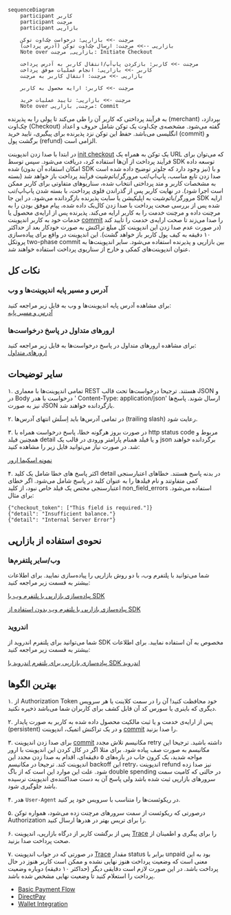 ```mermaid
sequenceDiagram
    participant کاربر
    participant مرچنت
    participant بازارپی

    مرچنت ->> بازارپی: درخواست چک‌اوت توکن
    بازارپی -->> مرچنت: ارسال چک‌اوت توکن (آدرس پرداخت)
    Note over بازارپی, مرچنت: Initiate Checkout

    مرچنت ->> کاربر: بازکردن پاپ‌آپ/انتقال کاربر به آدرس پرداخت
    کاربر ->> بازارپی: انجام عملیات موفق پرداخت
    بازارپی ->> مرچنت: انتقال کاربر به مرچنت

    مرچنت ->> کاربر: ارایه محصول به کاربر

    مرچنت ->> بازارپی: تایید عملیات خرید
    Note over مرچنت, بازارپی: Commit
```

به فرآیند پرداختی که کاربر آن را طی می‌کند تا پولی را به پذیرنده (merchant) بپردازد، چک‌اوت (Checkout) گفته می‌شود.
مشخصه‌ی چک‌اوت یک توکن شامل حروف و اعداد انگلیسی می‌باشد. حفظ این توکن نزد پذیرنده برای پیگیری، تایید خرید (commit) و برگشت
پول (refund) الزامی است.

در ابتدا با صدا زدن اندپوینت [init checkout](./payment.md#ایجاد-چکاوت-توکن) یک توکن به همراه یک URL که می‌توان برای
فرآیند پرداخت از آن‌ها استفاده کرد، دریافت می‌شود. سپس
توسط SDK توسعه داده شده (امکان استفاده آن بدون SDK نیز وجود دارد که جلوتر توضیح داده شده است) و با صدا زدن تابع مناسب،
پاپ‌اپ/تب مرورگر/باتم‌شیت فرآیند پرداخت باز خواهد شد (بسته به مشخصات کاربر و متد
پرداختی انتخاب شده، سناریوهای متفاوتی برای کاربر ممکن است اجرا شود). در نهایت کاربر پس از گذراندن فلوی پرداخت، با بسته
شدن پاپ‌اپ/تب مرورگر/باتم‌شیت به اپلیکیشن یا سایت پذیرنده بازگردانده می‌شود. در این جا SDK ارایه شده پس از بررسی صحت
پرداخت با صدا زدن
کال‌بک داده شده، پیام موفق بودن را به مرچنت داده و مرچنت خدمت را به کاربر ارایه می‌کند. پذیرنده پس از ارایه‌ی محصول یا
خدمات خود به کاربر اندپوینت
[commit](./payment.md#تایید-خرید) را صدا می‌زند تا صحت ارایه‌ی خدمت را تایید کند (در صورت عدم صدا زدن این اندپوینت کل
مبلغ تراکنش به صورت خودکار
بعد از حداکثر ۱۰ دقیقه به کیف پول کاربر باز خواهد گشت). این اندپوینت در واقع برای پیاده‌سازی پروتکل two-phase commit بین
بازارپی و پذیرنده استفاده می‌شود.
سایر اندپوینت‌ها به عنوان اندپوینت‌های کمکی و خارج از سناریوی پرداخت استفاده خواهند شد.

## نکات کل

### آدرس و مسیر پایه اندپوینت‌ها و وب

برای مشاهده آدرس پایه اندپوینت‌ها و وب به فایل زیر مراجعه کنید:  
[آدرس و مسیر پایه](./shared-components/servers.yml)

### ارورهای متداول در پاسخ درخواست‌ها

برای مشاهده ارورهای متداول در پاسخ درخواست‌ها به فایل زیر مراجعه کنید:  
[ارورهای متداول](./shared-components/error-responses.yml)

## سایر توضیحات

۱. تمامی اندپوینت‌ها با معماری REST هستند. ترجیحا درخواست‌ها تحت قالب JSON و در Body درخواست با هدر  '
Content-Type: application/json' ارسال شوند. پاسخ‌ها نیز به صورت JSON بازگردانده خواهند شد.

۲. در تمامی آدرس‌ها باید اِسلَش انتهای آدرس‌ها (trailing slash) رعایت شود.

۳. در صورت بروز هرگونه خطا، پاسخ درخواست همراه با http status code مربوط و همچنین فیلد detail و یا فیلد همنام پارامتر
ورودی در قالب یک json برگردانده خواهند شد.
در صورت نیاز می‌توانید فایل زیر را مشاهده کنید:

[نمونه اسکیما ارور](./shared-components/error-responses.yml)

۴. اکثر پاسخ های خطا شامل یک کلید detail در بدنه پاسخ هستند. خطاهای اعتبارسنجی کمی متفاوتند و نام فیلدها را به عنوان
کلید در پاسخ شامل می‌شود. اگر خطای اعتبارسنجی مختص یک فیلد خاص نبود، از کلید non_field_errors استفاده می‌شود. برای
مثال:

```
{"checkout_token": ["This field is required."]}
{"detail": "Insufficient balance."}
{"detail": "Internal Server Error"}
```

## نحوه‌ی استفاده از بازارپی

### وب/سایر پلتفرم‌ها

شما می‌توانید با پلتفرم وب، با دو روش بازارپی را پیاده‌سازی نمایید. برای اطلاعات بیشتر به قسمت زیر مراجعه کنید:

[پیاده‌سازی بازارپی با پلتفرم وب با SDK](./payment.md#web-sdk)

[پیاده‌سازی بازارپی با پلتفرم وب بدون استفاده از SDK](./payment.md#without-sdk)

### اندروید

شما می‌توانید برای پلتفرم اندروید از SDK مخصوص به آن استفاده نمایید. برای اطلاعات بیشتر به قسمت زیر مراجعه کنید:

[پیاده‌سازی بازارپی برای پلتفرم اندروید با SDK اندروید](./payment.md#android-sdk)

## بهترین الگو‌ها

۱. از Authorization Token خود محافظت کنید! آن را در سمت کلاینت یا هر سرویس دیگری که باینری یا سورس کد آن قابل کشف برای
کاربران شما می‌باشد ذخیره نکنید.

۲. پس از ارایه‌ی خدمت و یا ثبت مالکیت محصول داده شده به کاربر به صورت پایدار (persistent) و در یک تراکنش اتمیک، اندپوینت
[commit](./payment.md#تایید-خرید) را صدا بزنید.

۳. برای صدا زدن اندپوینت [commit](./payment.md#تایید-خرید) مکانیسم تلاش مجدد retry داشته باشید. ترجیحا این مکانیسم به
صورت صف پیاده شود. برای مثلا
اگر در کال کردن این اندپوینت با ارور مواجه شدید، یک کرون جاب در بازه‌های ۵ دقیقه‌ای، اقدام به صدا زدن مجدد این اندپوینت
کند.
ترجیحا در مکانیسم backoff این retry، اندپوینت refund نیز صدا زده شود. علت این موارد این است که از باگ double spending در
حالتی که کامیت سمت سرورهای بازارپی ثبت شده باشد ولی پاسخ آن به دست صداکننده‌ی اندپوینت نرسیده باشد جلوگیری شود.

۴. هدر `User-Agent` در ریکوئست‌ها را متناسب با سرویس خود پر کنید.

۵. درصورتی که ریکوئست از سمت سرورهای مرچنت زده می‌شود، همواره توکن Authorization را برای تریس بهتر در هدرها ارسال کنید.

۶. پس از برگشت کاربر از درگاه بازارپی، اندپوینت [Trace](./payment.md#پیگیری-خرید) را برای پیگری و اطمینان از صحت پرداخت
صدا بزنید.

۷. در صورتی که در جواب اندپوینت [Trace](./payment.md#پیگیری-خرید) مقدار status برابر با unpaid بود به این معنی است که
وضعیت پرداخت هنوز نهایی نشده و
ممکن است کاربر هنوز در حال پرداخت باشد. در این صورت لازم است دقایقی دیگر (حداکثر ۱۰ دقیقه) دوباره وضعیت پرداخت را
استعلام کنید تا وضعیت نهایی مشخص شده باشد.

- [Basic Payment Flow](./payment.md)
- [DirectPay](./direct-pay.md)
- [Wallet Integration](./wallet.md)
